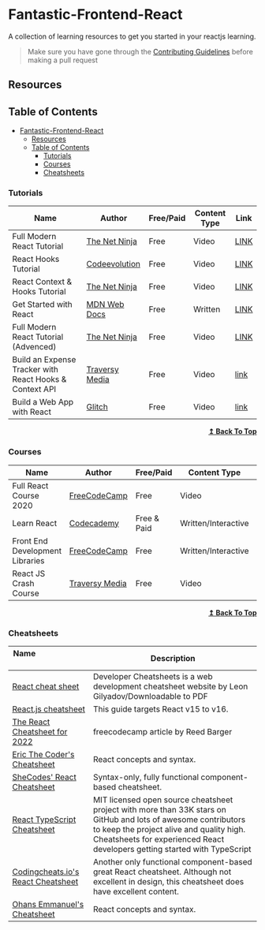 # Fantastic-Frontend-React
A collection of learning resources to get you started in your reactjs learning.<br />

>Make sure you have gone through the [Contributing Guidelines](https://github.com/reactdeveloperske/Fantastic-Frontend-React/blob/main/CONTRIBUTING.md) before making a pull request

## Resources

<!---
Copy these five lines below on the next line and add a resource

| | | | |

Make sure to preview the results before making a pull request
-->

## Table of Contents
- [Fantastic-Frontend-React](#fantastic-frontend-react)
  - [Resources](#resources)
  - [Table of Contents](#table-of-contents)
    - [Tutorials](#tutorials)
    - [Courses](#courses)
    - [Cheatsheets](#cheatsheets)


### Tutorials

|  Name  | Author | Free/Paid | Content Type | Link |
| --- | --- | --- | --- | --- |
| Full Modern React Tutorial | [The Net Ninja](https://www.youtube.com/c/TheNetNinja) | Free | Video | [LINK](https://youtube.com/playlist?list=PL4cUxeGkcC9gZD-Tvwfod2gaISzfRiP9d) |
| React Hooks Tutorial | [Codeevolution](https://www.youtube.com/c/Codevolution) | Free | Video | [LINK](https://www.youtube.com/playlist?list=PLC3y8-rFHvwisvxhZ135pogtX7_Oe3Q3A) |
| React Context & Hooks Tutorial | [The Net Ninja](https://www.youtube.com/c/TheNetNinja) | Free | Video | [LINK](https://www.youtube.com/watch?v=6RhOzQciVwI&list=PL4cUxeGkcC9hNokByJilPg5g9m2APUePI) |
| Get Started with React | [MDN Web Docs](https://developer.mozilla.org/en-US/) | Free | Written | [LINK](https://developer.mozilla.org/en-US/docs/Learn/Tools_and_testing/Client-side_JavaScript_frameworks/React_getting_started) |
| Full Modern React Tutorial (Advenced) | [The Net Ninja](https://www.youtube.com/c/TheNetNinja) | Free |  Video |[LINK](https://youtube.com/playlist?list=PL4cUxeGkcC9gZD-Tvwfod2gaISzfRiP9d) |
| Build an Expense Tracker with React Hooks & Context API | [Traversy Media](https://www.traversymedia.com/) | Free | Video | [link](https://www.youtube.com/watch?v=XuFDcZABiDQ&list=PLillGF-RfqbY3c2r0htQyVbDJJoBFE6Rb&index=1&t=3s) |
| Build a Web App with React | [Glitch](https://blog.glitch.com/post/react-starter-kit) | Free | Video | [link](https://blog.glitch.com/post/react-starter-kit) |

<div align="right">
    <b><a href="#table-of-contents">↥ Back To Top</a></b>
</div>

### Courses

|  Name  | Author | Free/Paid |Content Type | Link |
| --- | --- | --- | --- | --- |
| Full React Course 2020 | [FreeCodeCamp](https://www.youtube.com/channel/UC8butISFwT-Wl7EV0hUK0BQ) | Free | Video | [LINK](https://www.youtube.com/watch?v=4UZrsTqkcW4) |
| Learn React | [Codecademy](https://www.codecademy.com/) | Free & Paid | Written/Interactive | [LINK](https://www.codecademy.com/learn/react-101) |
| Front End Development Libraries | [FreeCodeCamp](https://www.freecodecamp.org/learn) | Free | Written/Interactive | [LINK](https://www.freecodecamp.org/learn/front-end-libraries/) |
| React JS Crash Course | [Traversy Media](https://www.traversymedia.com/) | Free | Video | [link](https://www.youtube.com/watch?v=w7ejDZ8SWv8&t=4570s) |

<div align="right">
    <b><a href="#table-of-contents">↥ Back To Top</a></b>
</div>

### Cheatsheets

| Name&nbsp; &nbsp; &nbsp; &nbsp; &nbsp; &nbsp; &nbsp; &nbsp; &nbsp; &nbsp; &nbsp; &nbsp; &nbsp; &nbsp; | Description |
| ----------------------- | ------------------ |
| [React cheat sheet](http://www.developer-cheatsheets.com/react)| Developer Cheatsheets is a web development cheatsheet website by Leon Gilyadov/Downloadable to PDF |
| [React.js cheatsheet](https://devhints.io/react)|  This guide targets React v15 to v16. |
| [The React Cheatsheet for 2022](https://www.freecodecamp.org/news/the-react-cheatsheet/)| freecodecamp article by Reed Barger |
| [Eric The Coder's Cheatsheet](https://dev.to/ericchapman/react-cheat-sheet-updated-may-2021-1mcd)| React concepts and syntax. |
| [SheCodes' React Cheatsheet](https://cheatsheets.shecodes.io/react)| Syntax-only, fully functional component-based cheatsheet. |
| [React TypeScript Cheatsheet](https://github.com/typescript-cheatsheets/react)| MIT licensed open source cheatsheet project with more than 33K stars on GitHub and lots of awesome contributors to keep the project alive and quality high. Cheatsheets for experienced React developers getting started with TypeScript |
| [Codingcheats.io's React Cheatsheet](https://codingcheats.io/react/)| Another only functional component-based great React cheatsheet. Although not excellent in design, this cheatsheet does have excellent content. |
| [Ohans Emmanuel's Cheatsheet](https://dev.to/ericchapman/react-cheat-sheet-updated-may-2021-1mcd)| React concepts and syntax. |
